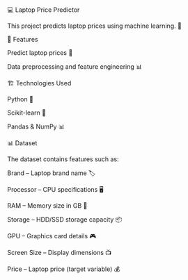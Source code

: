 💻 Laptop Price Predictor

This project predicts laptop prices using machine learning. 🚀

📌 Features

Predict laptop prices 🤖

Data preprocessing and feature engineering 📊

🏗️ Technologies Used

Python 🐍

Scikit-learn 🤖

Pandas & NumPy 📊

📊 Dataset

The dataset contains features such as:

Brand – Laptop brand name 🏷️

Processor – CPU specifications 🖥️

RAM – Memory size in GB 💾

Storage – HDD/SSD storage capacity 📦

GPU – Graphics card details 🎮

Screen Size – Display dimensions 📺

Price – Laptop price (target variable) 💰